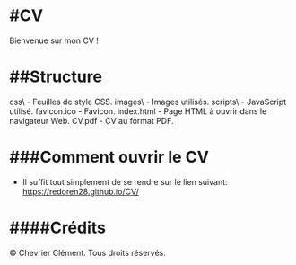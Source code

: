 #CV
================================================================================
Bienvenue sur mon CV !

##Structure
================================================================================
css\              - Feuilles de style CSS.
images\           - Images utilisés.
scripts\          - JavaScript utilisé.
favicon.ico       - Favicon.
index.html        - Page HTML à ouvrir dans le navigateur Web.
CV.pdf            - CV au format PDF.

###Comment ouvrir le CV
================================================================================
- Il suffit tout simplement de se rendre sur le lien suivant: https://redoren28.github.io/CV/

####Crédits
================================================================================
© Chevrier Clément. Tous droits réservés.
